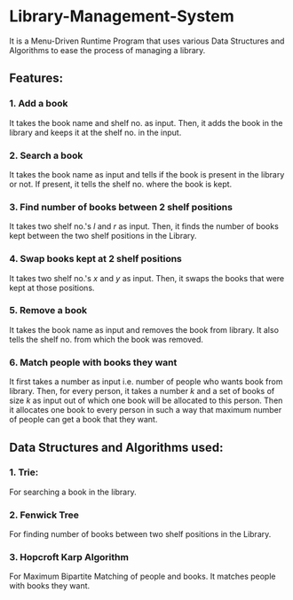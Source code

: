 # Library-Management-System
It is a Menu-Driven Runtime Program that uses various Data Structures and Algorithms to ease the process of managing a library.

## Features:
### 1. Add a book 
It takes the book name and shelf no. as input.
Then, it adds the book in the library and keeps it at the shelf no. in the input. 

### 2. Search a book 
It takes the book name as input and tells if the book is present in the library or not. 
If present, it tells the shelf no. where the book is kept.

### 3. Find number of books between 2 shelf positions  
It takes two shelf no.'s _l_ and _r_ as input.
Then, it finds the number of books kept between the two shelf positions in the Library.

### 4. Swap books kept at 2 shelf positions  
It takes two shelf no.'s _x_ and _y_ as input.
Then, it swaps the books that were kept at those positions.

### 5. Remove a book 
It takes the book name as input and removes the book from library. 
It also tells the shelf no. from which the book was removed.

### 6. Match people with books they want 
It first takes a number as input i.e. number of people who wants book from library. 
Then, for every person, it takes a number _k_ and a set of books of size _k_ as input out of which one book will be allocated to this person.
Then it allocates one book to every person in such a way that maximum number of people can get a book that they want.   

## Data Structures and Algorithms used:
### 1. Trie: 
For searching a book in the library.

### 2. Fenwick Tree
For finding number of books between two shelf positions in the Library.

### 3. Hopcroft Karp Algorithm
For Maximum Bipartite Matching of people and books. 
It matches people with books they want.  
